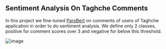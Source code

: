 ## Sentiment Analysis On Taghche Comments

In this project we fine-tuned [ParsBert](https://github.com/hooshvare/parsbert) on comments of users of Taghche application in order to do sentiment analysis.
We define only 2 classes, positive for comment scores over 3 and negative for below this threshold.

![image](https://github.com/user-attachments/assets/2b403144-f9d2-40cc-9b06-645c302bc37f)

